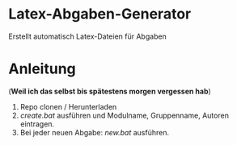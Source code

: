 # Latex-Abgaben-Generator
Erstellt automatisch Latex-Dateien für Abgaben

# Anleitung
(**Weil ich das selbst bis spätestens morgen vergessen hab**)
1. Repo clonen / Herunterladen
2. *create.bat* ausführen und Modulname, Gruppenname, Autoren eintragen.
3. Bei jeder neuen Abgabe: *new.bat* ausführen.
